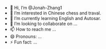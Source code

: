 - 👋 Hi, I’m @Jonah-Zhang1
- 👀 I’m interested in Chinese chess and traval.
- 🌱 I’m currently learning English and Autosar.
- 💞️ I’m looking to collaborate on ...
- 📫 How to reach me ...
- 😄 Pronouns: ...
- ⚡ Fun fact: ...

<!---
Jonah-Zhang1/Jonah-Zhang1 is a ✨ special ✨ repository because its `README.md` (this file) appears on your GitHub profile.
You can click the Preview link to take a look at your changes.
--->
